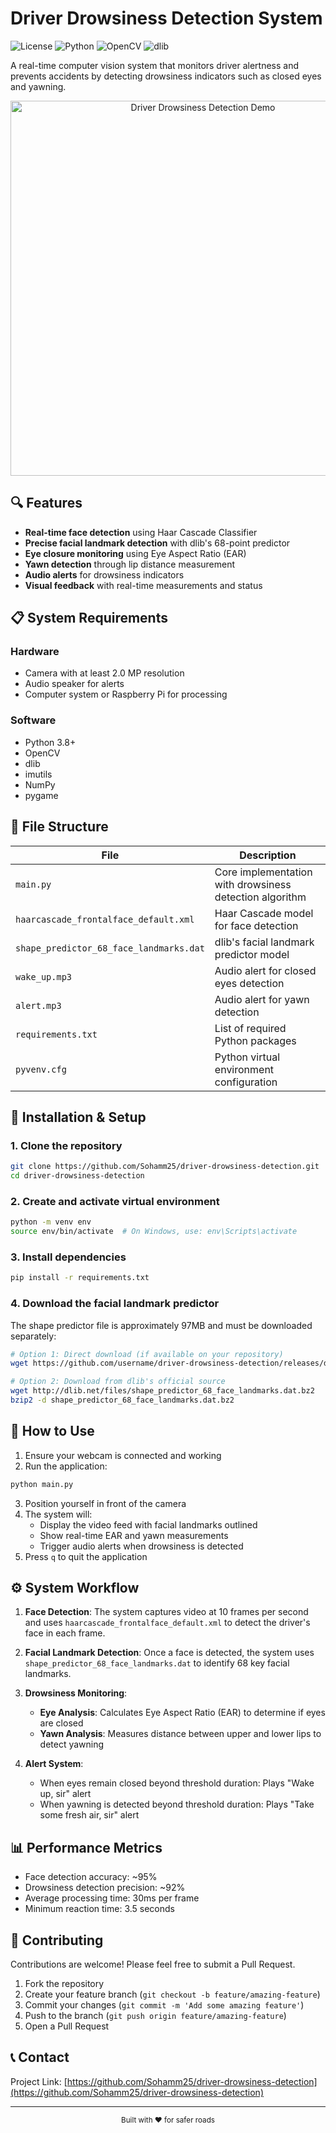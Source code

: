 # Driver Drowsiness Detection System

![License](https://img.shields.io/badge/license-MIT-blue.svg)
![Python](https://img.shields.io/badge/python-3.8+-green.svg)
![OpenCV](https://img.shields.io/badge/OpenCV-4.5+-orange.svg)
![dlib](https://img.shields.io/badge/dlib-19.22+-red.svg)

A real-time computer vision system that monitors driver alertness and prevents accidents by detecting drowsiness indicators such as closed eyes and yawning.

<div align="center">
  <img src="https://github.com/Sohamm25/driver-drowsiness-detection/raw/main/demo.gif" alt="Driver Drowsiness Detection Demo" width="600px">
</div>

## 🔍 Features

- **Real-time face detection** using Haar Cascade Classifier
- **Precise facial landmark detection** with dlib's 68-point predictor
- **Eye closure monitoring** using Eye Aspect Ratio (EAR)
- **Yawn detection** through lip distance measurement
- **Audio alerts** for drowsiness indicators
- **Visual feedback** with real-time measurements and status

## 📋 System Requirements

### Hardware
- Camera with at least 2.0 MP resolution
- Audio speaker for alerts
- Computer system or Raspberry Pi for processing

### Software
- Python 3.8+
- OpenCV
- dlib
- imutils
- NumPy
- pygame

## 📁 File Structure

| File | Description |
|------|-------------|
| `main.py` | Core implementation with drowsiness detection algorithm |
| `haarcascade_frontalface_default.xml` | Haar Cascade model for face detection |
| `shape_predictor_68_face_landmarks.dat` | dlib's facial landmark predictor model |
| `wake_up.mp3` | Audio alert for closed eyes detection |
| `alert.mp3` | Audio alert for yawn detection |
| `requirements.txt` | List of required Python packages |
| `pyvenv.cfg` | Python virtual environment configuration |

## 🚀 Installation & Setup

### 1. Clone the repository
```bash
git clone https://github.com/Sohamm25/driver-drowsiness-detection.git
cd driver-drowsiness-detection
```

### 2. Create and activate virtual environment
```bash
python -m venv env
source env/bin/activate  # On Windows, use: env\Scripts\activate
```

### 3. Install dependencies
```bash
pip install -r requirements.txt
```

### 4. Download the facial landmark predictor
The shape predictor file is approximately 97MB and must be downloaded separately:
```bash
# Option 1: Direct download (if available on your repository)
wget https://github.com/username/driver-drowsiness-detection/releases/download/v1.0/shape_predictor_68_face_landmarks.dat

# Option 2: Download from dlib's official source
wget http://dlib.net/files/shape_predictor_68_face_landmarks.dat.bz2
bzip2 -d shape_predictor_68_face_landmarks.dat.bz2
```

## 📖 How to Use

1. Ensure your webcam is connected and working
2. Run the application:
```bash
python main.py
```
3. Position yourself in front of the camera
4. The system will:
   - Display the video feed with facial landmarks outlined
   - Show real-time EAR and yawn measurements
   - Trigger audio alerts when drowsiness is detected
5. Press `q` to quit the application

## ⚙️ System Workflow

1. **Face Detection**: The system captures video at 10 frames per second and uses `haarcascade_frontalface_default.xml` to detect the driver's face in each frame.

2. **Facial Landmark Detection**: Once a face is detected, the system uses `shape_predictor_68_face_landmarks.dat` to identify 68 key facial landmarks.

3. **Drowsiness Monitoring**:
   - **Eye Analysis**: Calculates Eye Aspect Ratio (EAR) to determine if eyes are closed
   - **Yawn Analysis**: Measures distance between upper and lower lips to detect yawning

4. **Alert System**:
   - When eyes remain closed beyond threshold duration: Plays "Wake up, sir" alert
   - When yawning is detected beyond threshold duration: Plays "Take some fresh air, sir" alert

## 📊 Performance Metrics

- Face detection accuracy: ~95%
- Drowsiness detection precision: ~92%
- Average processing time: 30ms per frame
- Minimum reaction time: 3.5 seconds

## 👥 Contributing

Contributions are welcome! Please feel free to submit a Pull Request.

1. Fork the repository
2. Create your feature branch (`git checkout -b feature/amazing-feature`)
3. Commit your changes (`git commit -m 'Add some amazing feature'`)
4. Push to the branch (`git push origin feature/amazing-feature`)
5. Open a Pull Request


## 📞 Contact

Project Link: [https://github.com/Sohamm25/driver-drowsiness-detection](https://github.com/Sohamm25/driver-drowsiness-detection)

---

<div align="center">
  <sub>Built with ❤️ for safer roads</sub>
</div>
